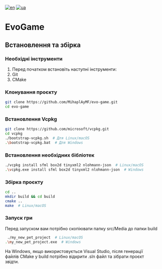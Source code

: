 [![en](https://img.shields.io/badge/Language-English-red.svg)](https://github.com/MihaplAyMF/evo-game/blob/master/README.md)
[![ua](https://img.shields.io/badge/Language-Ukrainian-green.svg)](https://github.com/MihaplAyMF/evo-game/blob/master/README.ua.md)

# EvoGame

## Встановлення та збірка

### Необхідні інструменти

1. Перед початком встановіть наступні інструменти:
2. Git
3. CMake


### Клонування проєкту
    
```sh
git clone https://github.com/MihaplAyMF/evo-game.git
cd evo-game
```

### Встановлення Vcpkg

```sh
git clone https://github.com/microsoft/vcpkg.git
cd vcpkg
./bootstrap-vcpkg.sh  # Для Linux/macOS
.\bootstrap-vcpkg.bat  # Для Windows
```

### Встановлення необхідних бібліотек

```sh
./vcpkg install sfml box2d tinyxml2 nlohmann-json  # Linux/macOS
.\vcpkg.exe install sfml box2d tinyxml2 nlohmann-json  # Windows
```

### Збірка проєкту

```sh
cd ..
mkdir build && cd build
cmake ..
make  # Linux/macOS
```

### Запуск гри
Перед запуском вам потрібно скопіювати папку src/Media до папки build
```sh
 ./my_new_pet_project  # Linux/macOS
.\my_new_pet_project.exe  # Windows
```
На Windows, якщо використовується Visual Studio, після генерації файлів CMake у build потрібно відкрити .sln файл та зібрати проєкт звідти.

